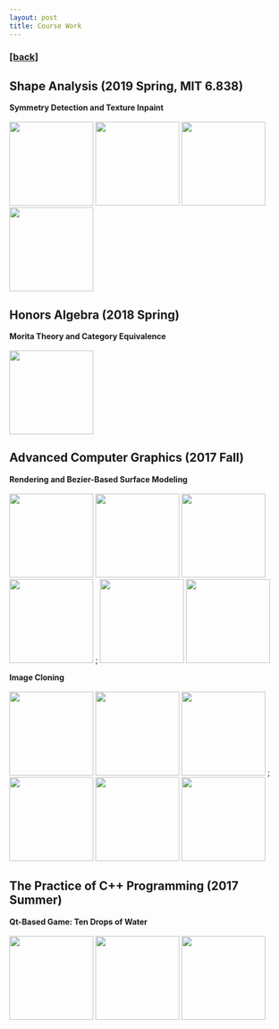 ```yaml
---
layout: post
title: Course Work
---
```

<h3><a href="https://flyinggiraffe.github.io">[back]</a></h3>

## Shape Analysis (2019 Spring, MIT 6.838)
**Symmetry Detection and Texture Inpaint** <br>
<br>
<img src="https://flyinggiraffe.github.io/images/course_shape-ana_1.png" height="150">  <img src="https://flyinggiraffe.github.io/images/course_shape-ana_2.png" height="150">  <img src="https://flyinggiraffe.github.io/images/course_shape-ana_4.png" height="150">
<img src="https://flyinggiraffe.github.io/images/course_shape-ana_5.png" height="150">
## Honors Algebra (2018 Spring)
**Morita Theory and Category Equivalence** <br>
<br>
<img src="https://flyinggiraffe.github.io/images/course_honors-alg_morita.JPG" height="150">

## Advanced Computer Graphics (2017 Fall)
**Rendering and Bezier-Based Surface Modeling** <br>
<br>
<img src="https://flyinggiraffe.github.io/images/course_graphics_render_1.png" height="150">  <img src="https://flyinggiraffe.github.io/images/course_graphics_render_2.png" height="150">  <img src="https://flyinggiraffe.github.io/images/course_graphics_render_3.png" height="150">  <img src="https://flyinggiraffe.github.io/images/course_graphics_render_4.png" height="150">
;
<img src="https://flyinggiraffe.github.io/images/course_graphics_render_5.png" height="150">  <img src="https://flyinggiraffe.github.io/images/course_graphics_render_6.png" height="150">

**Image Cloning** <br>
<br>
<img src="https://flyinggiraffe.github.io/images/course_graphics_image_1.png" height="150">  <img src="https://flyinggiraffe.github.io/images/course_graphics_image_2.png" height="150">  <img src="https://flyinggiraffe.github.io/images/course_graphics_image_3.jpg" height="150">
;
<img src="https://flyinggiraffe.github.io/images/course_graphics_image_11.png" height="150">  <img src="https://flyinggiraffe.github.io/images/course_graphics_image_21.png" height="150">  <img src="https://flyinggiraffe.github.io/images/course_graphics_image_31.png" height="150">

## The Practice of C++ Programming (2017 Summer)
**Qt-Based Game: Ten Drops of Water** <br>
<br>
<img src="https://flyinggiraffe.github.io/images/course_c++prac_10drops_1.JPG" height="150">  <img src="https://flyinggiraffe.github.io/images/course_c++prac_10drops_2.JPG" height="150">  <img src="https://flyinggiraffe.github.io/images/course_c++prac_10drops_3.JPG" height="150">
